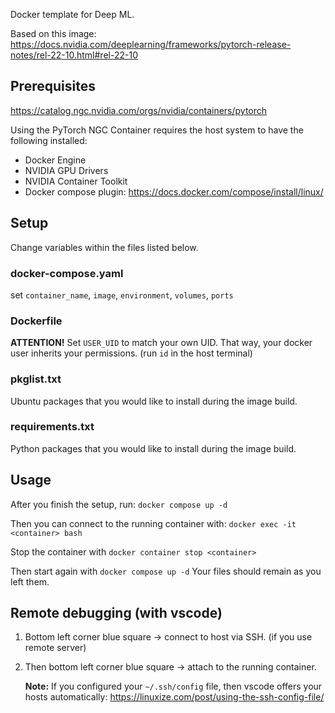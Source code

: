 Docker template for Deep ML.

Based on this image: https://docs.nvidia.com/deeplearning/frameworks/pytorch-release-notes/rel-22-10.html#rel-22-10

## Prerequisites

https://catalog.ngc.nvidia.com/orgs/nvidia/containers/pytorch


Using the PyTorch NGC Container requires the host system to have the following installed:
 * Docker Engine
 * NVIDIA GPU Drivers
 * NVIDIA Container Toolkit
 * Docker compose plugin: https://docs.docker.com/compose/install/linux/


## Setup

Change variables within the files listed below.


### docker-compose.yaml
set `container_name`, `image`, `environment`, `volumes`, `ports`


### Dockerfile
**ATTENTION!** Set `USER_UID` to match your own UID. That way, your docker user inherits your permissions. (run `id` in the host terminal)


### pkglist.txt

Ubuntu packages that you would like to install during the image build.


### requirements.txt

Python packages that you would like to install during the image build.

## Usage

After you finish the setup, run: `docker compose up -d`


Then you can connect to the running container with: `docker exec -it <container> bash`


Stop the container with `docker container stop <container>`


Then start again with `docker compose up -d` Your files should remain as you left them.


## Remote debugging (with vscode)

 1. Bottom left corner blue square -> connect to host via SSH.  (if you use remote server)
 2. Then bottom left corner blue square -> attach to the running container.

    **Note:** If you configured your `~/.ssh/config` file, then vscode offers your hosts automatically:
    https://linuxize.com/post/using-the-ssh-config-file/
